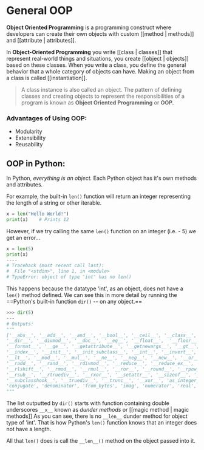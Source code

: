# General OOP
**Object Oriented Programming** is a programming construct where developers can create their own objects with custom [[method | methods]] and [[attribute | attributes]].

In **Object-Oriented Programming** you write [[class | classes]] that represent real-world things and situations, you create [[object | objects]] based on these classes.
When you write a class, you define the general behavior that a whole category of objects can have. Making an object from a class is called [[instantiation]].

> A class instance is also called an object. The pattern of defining classes and creating objects to represent the responsibilities of a program is known as **Object Oriented Programming** or **OOP.** 

### Advantages of Using OOP:
- Modularity
- Extensibility
- Reusability


## OOP in Python:
In Python, _everything is an object._ Each Python object has it's own methods and attributes.

For example, the built-in `len()` function will return an integer representing the length of a string or other iterable.
```py
x = len("Hello World!")
print(x)	# Prints 12
```

However, if we try calling the same `len()` function on an integer (i.e. - 5) we get an error...
```py
x = len(5)
print(x)
----
# Traceback (most recent call last):  
#  File "<stdin>", line 1, in <module>  
# TypeError: object of type 'int' has no len()
```
This happens because the datatype 'int', as an object, does not have a `len()` method defined.
We can see this in more detail by running the ==Python's built-in function `dir()`  -- on any object.==
```py
>>> dir(5)
---
# Outputs:
"""
['__abs__', '__add__', '__and__', '__bool__', '__ceil__', '__class__', '__delattr__', 
'__dir__', '__divmod__', '__doc__', '__eq__', '__float__',  '__floor__', '__floordiv__', 
'__format__', '__ge__', '__getattribute__', '__getnewargs__', '__gt__', '__hash__', 
'__index__', '__init__', '__init_subclass__', '__int__', '__invert__', '__le__', '__lshift__', 
'__lt__', '__mod__', '__mul__', '__ne__', '__neg__', '__new__', '__or__', '__pos__', '__pow__', 
'__radd__', '__rand__', '__rdivmod__', '__reduce__', '__reduce_ex__', '__repr__', '__rfloordiv__', 
'__rlshift__', '__rmod__', '__rmul__', '__ror__', '__round__', '__rpow__', '__rrshift__', '__rshift__', 
'__rsub__', '__rtruediv__', '__rxor__', '__setattr__', '__sizeof__', '__str__', '__sub__', 
'__subclasshook__', '__truediv__', '__trunc__', '__xor__', 'as_integer_ratio', 'bit_length', 
'conjugate', 'denominator', 'from_bytes', 'imag', 'numerator', 'real', 'to_bytes']
"""
```

The list outputted by `dir()` starts with function containing double underscores `__x__` known as  _dunder methods_ or [[magic method | magic methods]]
As you can see, there is no `__len__` dunder method for object type of 'int'. That is how Python's `len()` function knows that an integer does not have a length.

All that `len()` does is call the `__len__()` method on the object passed into it.

